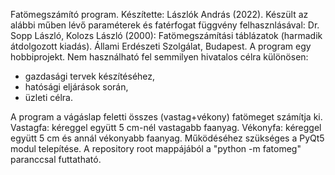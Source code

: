 Fatömegszámító program. Készítette: Lászlók András (2022). Készült az alábbi műben lévő paraméterek és fatérfogat függvény felhasznlásával: Dr. Sopp László, Kolozs László (2000): Fatömegszámítási táblázatok (harmadik átdolgozott kiadás). Állami Erdészeti Szolgálat, Budapest. A program egy hobbiprojekt. Nem használható fel semmilyen hivatalos célra különösen:

- gazdasági tervek készítéséhez,
- hatósági eljárások során,
- üzleti célra.

A program a vágáslap feletti összes (vastag+vékony) fatömeget számítja ki. Vastagfa: kéreggel együtt 5 cm-nél vastagabb faanyag. Vékonyfa: kéreggel együtt 5 cm és annál vékonyabb faanyag. Működéséhez szükséges a PyQt5 modul telepítése. A repository root mappájából a "python -m fatomeg" paranccsal futtatható.
